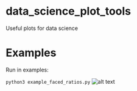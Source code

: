 # data_science_plot_tools
Useful plots for data science

# Examples

Run in examples:

`python3 example_faced_ratios.py`
![alt text](https://i.imgur.com/zGsWHMr.png)
